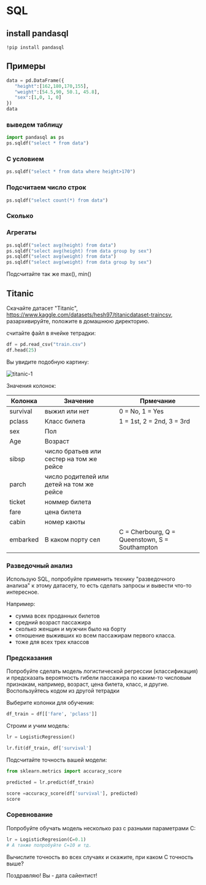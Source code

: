 # SQL


## install pandasql

`!pip install pandasql`

## Примеры

```python
data = pd.DataFrame({
   "height":[162,180,170,155],
   "weight":[54.5,90, 50.1, 45.8],
   "sex":[1,0, 1, 0]
})
data
```


### выведем таблицу

```python
import pandasql as ps
ps.sqldf("select * from data")
```

### С условием

```python
ps.sqldf("select * from data where height>170")
```

### Подсчитаем число строк

```python
ps.sqldf("select count(*) from data")
```

### Сколько 


### Агрегаты

```python
ps.sqldf("select avg(height) from data")
ps.sqldf("select avg(height) from data group by sex")
ps.sqldf("select avg(weight) from data")
ps.sqldf("select avg(weight) from data group by sex")
```

Подсчитайте так же max(), min()

## Titanic

Скачайте датасет "Titanic", https://www.kaggle.com/datasets/hesh97/titanicdataset-traincsv, разархивируйте, положите в домашнюю директорию.


считайте файл в ячейке тетрадки:

```python
df = pd.read_csv("train.csv")
df.head(25)
```

Вы увидите подобную картину:

![titanic-1](../img/ml-titanic-1.png) 

Значения колонок:

| Колонка | Значение      | Прмечание                      |
----------|---------------|---------------------------------
| survival |	выжил или нет |	0 = No, 1 = Yes|
| pclass |	Класс билета |	1 = 1st, 2 = 2nd, 3 = 3rd|
| sex |	Пол 	
| Age |	Возраст 	
| sibsp | число братьев или сестер на том же рейсе | 	
| parch |	число родителей или детей на том же рейсе |	
| ticket |	номмер билета 	|
| fare |	цена билета 	|
| cabin |	номер каюты 	|
| embarked | 	В каком порту сел |	C = Cherbourg, Q = Queenstown, S = Southampton


### Разведочный анализ 

Использую SQL, попробуйте применить технику "разведочного анализа" к этому датасету, то есть сделать запросы и вывести что-то интересное.

Например:

* сумма всех проданных билетов
* средний возраст пассажира
* сколько женщин и мужчин было на борту
* отношение выживших ко всем пассажирам первого класса.
* тоже для всех трех классов

### Предсказания

Попробуйте сделать модель логистической регрессии (классификация) и предсказать вероятность гибели пассажира по каким-то числовым признакам, например, возраст, цена билета, класс, и другие. Воспользуйтесь кодом из другой тетрадки

Выберите колонки для обучения:

```python
df_train = df[['fare', 'pclass']]
```

Строим и учим модель:

```python
lr = LogisticRegression()

lr.fit(df_train, df['survival']
```


Подсчитайте точность вашей модели:

```python
from sklearn.metrics import accuracy_score

predicted = lr.predict(df_train)

score =accuracy_score(df['survival'], predicted)
score
```

### Соревнование

Попробуйте обучать модель несколько раз c разными параметрами С:

```python
lr = LogisticRegresion(C=0.1)
# А также попробуйте С=10 и тд.
```
Вычислите точность во всех случаях и скажите, при каком С точность выше?

Поздравляю! Вы - дата сайентист!


